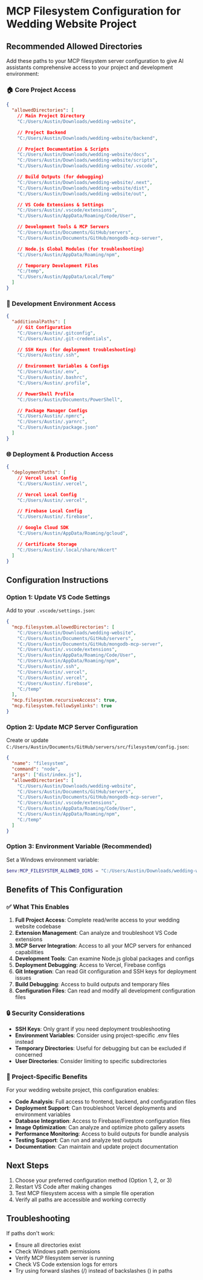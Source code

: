 # MCP Filesystem Configuration for Wedding Website Project

## Recommended Allowed Directories

Add these paths to your MCP filesystem server configuration to give AI assistants comprehensive access to your project and development environment:

### 🏠 Core Project Access

```json
{
  "allowedDirectories": [
    // Main Project Directory
    "C:/Users/Austin/Downloads/wedding-website",

    // Project Backend
    "C:/Users/Austin/Downloads/wedding-website/backend",

    // Project Documentation & Scripts
    "C:/Users/Austin/Downloads/wedding-website/docs",
    "C:/Users/Austin/Downloads/wedding-website/scripts",
    "C:/Users/Austin/Downloads/wedding-website/.vscode",

    // Build Outputs (for debugging)
    "C:/Users/Austin/Downloads/wedding-website/.next",
    "C:/Users/Austin/Downloads/wedding-website/dist",
    "C:/Users/Austin/Downloads/wedding-website/out",

    // VS Code Extensions & Settings
    "C:/Users/Austin/.vscode/extensions",
    "C:/Users/Austin/AppData/Roaming/Code/User",

    // Development Tools & MCP Servers
    "C:/Users/Austin/Documents/GitHub/servers",
    "C:/Users/Austin/Documents/GitHub/mongodb-mcp-server",

    // Node.js Global Modules (for troubleshooting)
    "C:/Users/Austin/AppData/Roaming/npm",

    // Temporary Development Files
    "C:/temp",
    "C:/Users/Austin/AppData/Local/Temp"
  ]
}
```

### 🔧 Development Environment Access

```json
{
  "additionalPaths": [
    // Git Configuration
    "C:/Users/Austin/.gitconfig",
    "C:/Users/Austin/.git-credentials",

    // SSH Keys (for deployment troubleshooting)
    "C:/Users/Austin/.ssh",

    // Environment Variables & Configs
    "C:/Users/Austin/.env",
    "C:/Users/Austin/.bashrc",
    "C:/Users/Austin/.profile",

    // PowerShell Profile
    "C:/Users/Austin/Documents/PowerShell",

    // Package Manager Configs
    "C:/Users/Austin/.npmrc",
    "C:/Users/Austin/.yarnrc",
    "C:/Users/Austin/package.json"
  ]
}
```

### 🌐 Deployment & Production Access

```json
{
  "deploymentPaths": [
    // Vercel Local Config
    "C:/Users/Austin/.vercel",

    // Vercel Local Config
    "C:/Users/Austin/.vercel",

    // Firebase Local Config
    "C:/Users/Austin/.firebase",

    // Google Cloud SDK
    "C:/Users/Austin/AppData/Roaming/gcloud",

    // Certificate Storage
    "C:/Users/Austin/.local/share/mkcert"
  ]
}
```

## Configuration Instructions

### Option 1: Update VS Code Settings

Add to your `.vscode/settings.json`:

```json
{
  "mcp.filesystem.allowedDirectories": [
    "C:/Users/Austin/Downloads/wedding-website",
    "C:/Users/Austin/Documents/GitHub/servers",
    "C:/Users/Austin/Documents/GitHub/mongodb-mcp-server",
    "C:/Users/Austin/.vscode/extensions",
    "C:/Users/Austin/AppData/Roaming/Code/User",
    "C:/Users/Austin/AppData/Roaming/npm",
    "C:/Users/Austin/.ssh",
    "C:/Users/Austin/.vercel",
    "C:/Users/Austin/.vercel",
    "C:/Users/Austin/.firebase",
    "C:/temp"
  ],
  "mcp.filesystem.recursiveAccess": true,
  "mcp.filesystem.followSymlinks": true
}
```

### Option 2: Update MCP Server Configuration

Create or update `C:/Users/Austin/Documents/GitHub/servers/src/filesystem/config.json`:

```json
{
  "name": "filesystem",
  "command": "node",
  "args": ["dist/index.js"],
  "allowedDirectories": [
    "C:/Users/Austin/Downloads/wedding-website",
    "C:/Users/Austin/Documents/GitHub/servers",
    "C:/Users/Austin/Documents/GitHub/mongodb-mcp-server",
    "C:/Users/Austin/.vscode/extensions",
    "C:/Users/Austin/AppData/Roaming/Code/User",
    "C:/Users/Austin/AppData/Roaming/npm",
    "C:/temp"
  ]
}
```

### Option 3: Environment Variable (Recommended)

Set a Windows environment variable:

```powershell
$env:MCP_FILESYSTEM_ALLOWED_DIRS = "C:/Users/Austin/Downloads/wedding-website;C:/Users/Austin/Documents/GitHub/servers;C:/Users/Austin/Documents/GitHub/mongodb-mcp-server;C:/Users/Austin/.vscode/extensions;C:/Users/Austin/AppData/Roaming/Code/User;C:/temp"
```

## Benefits of This Configuration

### ✅ What This Enables

1. **Full Project Access**: Complete read/write access to your wedding website codebase
2. **Extension Management**: Can analyze and troubleshoot VS Code extensions
3. **MCP Server Integration**: Access to all your MCP servers for enhanced capabilities
4. **Development Tools**: Can examine Node.js global packages and configs
5. **Deployment Debugging**: Access to Vercel, Firebase configs
6. **Git Integration**: Can read Git configuration and SSH keys for deployment issues
7. **Build Debugging**: Access to build outputs and temporary files
8. **Configuration Files**: Can read and modify all development configuration files

### 🔒 Security Considerations

- **SSH Keys**: Only grant if you need deployment troubleshooting
- **Environment Variables**: Consider using project-specific .env files instead
- **Temporary Directories**: Useful for debugging but can be excluded if concerned
- **User Directories**: Consider limiting to specific subdirectories

### 🎯 Project-Specific Benefits

For your wedding website project, this configuration enables:

- **Code Analysis**: Full access to frontend, backend, and configuration files
- **Deployment Support**: Can troubleshoot Vercel deployments and environment variables
- **Database Integration**: Access to Firebase/Firestore configuration files
- **Image Optimization**: Can analyze and optimize photo gallery assets
- **Performance Monitoring**: Access to build outputs for bundle analysis
- **Testing Support**: Can run and analyze test outputs
- **Documentation**: Can maintain and update project documentation

## Next Steps

1. Choose your preferred configuration method (Option 1, 2, or 3)
2. Restart VS Code after making changes
3. Test MCP filesystem access with a simple file operation
4. Verify all paths are accessible and working correctly

## Troubleshooting

If paths don't work:

- Ensure all directories exist
- Check Windows path permissions
- Verify MCP filesystem server is running
- Check VS Code extension logs for errors
- Try using forward slashes (/) instead of backslashes (\) in paths
